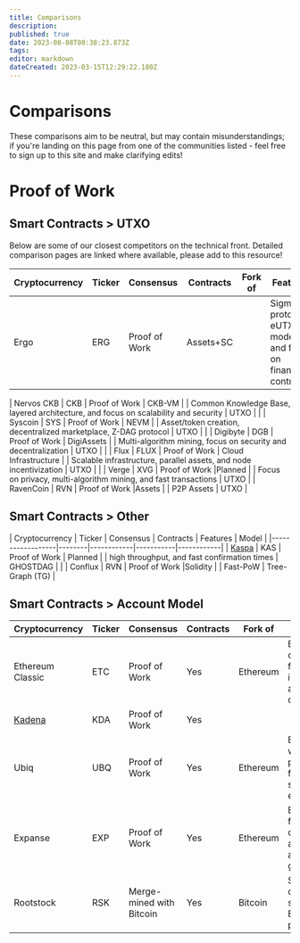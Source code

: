 ```yaml
---
title: Comparisons
description: 
published: true
date: 2023-08-08T08:38:23.873Z
tags: 
editor: markdown
dateCreated: 2023-03-15T12:29:22.180Z
---
```


# Comparisons

These comparisons aim to be neutral, but may contain misunderstandings; if you're landing on this page from one of the communities listed - feel free to sign up to this site and make clarifying edits!

# Proof of Work

## Smart Contracts > UTXO

Below are some of our closest competitors on the technical front. Detailed comparison pages are linked where available, please add to this resource!


| Cryptocurrency   | Ticker | Consensus  | Contracts | Fork of                  | Features                                  |  Model |  
|------------------|--------|---------------------|-----------------|------------------------|---------------------------------------------------|------------------|
| Ergo             | ERG    | Proof of Work       | Assets+SC             |                     | Sigma protocols, eUTXO model, and focus on financial contracts | eUTXO         |                  |

| Nervos CKB       | CKB    | Proof of Work       |  CKB-VM             |                   | Common Knowledge Base, layered architecture, and focus on scalability and security | UTXO |                |
| Syscoin          | SYS    | Proof of Work       | NEVM             |                    | Asset/token creation, decentralized marketplace, Z-DAG protocol | UTXO          |                |
| Digibyte         | DGB    | Proof of Work       | DigiAssets             |                     | Multi-algorithm mining, focus on security and decentralization | UTXO           |                |
| Flux             | FLUX   | Proof of Work       | Cloud Infrastructure             |                    | Scalable infrastructure, parallel assets, and node incentivization | UTXO          |                |
| Verge             | XVG    | Proof of Work       |Planned              |                     | Focus on privacy, multi-algorithm mining, and fast transactions | UTXO |
| RavenCoin             | RVN    | Proof of Work       |Assets              |                     | P2P Assets | UTXO |

## Smart Contracts > Other
| Cryptocurrency   | Ticker | Consensus  | Contracts |  Features  |  Model | 
|------------------|--------|------------|-----------|------------|
| [Kaspa](https://ergonaut.space/en/Community/Comparisons/KAS)           | KAS    | Proof of Work       | Planned             |                    |  high throughput, and fast confirmation times | GHOSTDAG          |                |
| Conflux             | RVN    | Proof of Work       |Solidity              |                     | Fast-PoW | Tree-Graph (TG) |
## Smart Contracts > Account Model


| Cryptocurrency   | Ticker | Consensus  | Contracts | Fork of                  | Features                                  |  Model | 
|------------------|--------|---------------------|-----------------|------------------------|---------------------------------------------------|------------------|
| Ethereum Classic | ETC    | Proof of Work       | Yes             | Ethereum               | Ethereum's original chain, focus on immutability and decentralization | Account-based |
| [Kadena](https://ergonaut.space/en/Community/Comparisons/KDA) | KDA    | Proof of Work       | Yes             |                |  | Account-based 
| Ubiq              | UBQ    | Proof of Work       | Yes             | Ethereum               | Ethereum fork with modified parameters, focus on stability and enterprise use | Account-based |
| Expanse           | EXP    | Proof of Work       | Yes             | Ethereum               | Ethereum fork, focus on decentralized applications and governance | Account-based |
| Rootstock   | RSK   | Merge-mined with Bitcoin | Yes      | Bitcoin                | Smart contracts on Bitcoin, secured by Bitcoin's mining power | Account-based |


